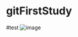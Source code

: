 # gitFirstStudy
#test
![image](https://github.com/fengyang0329/gitFirstStudy/blob/master/IMG_0687.png)
